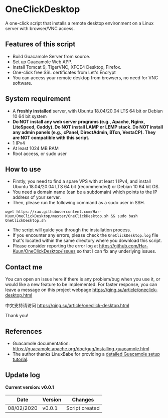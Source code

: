 # OneClickDesktop
A one-click script that installs a remote desktop environment on a Linux server with browser/VNC access.

## Features of this script
* Build Guacamole Server from source.
* Set up Guacamole Web APP.
* Install Tomcat 9, TigerVNC, XFCE4 Desktop, Firefox.
* One-click free SSL certificates from Let's Encrypt
* You can access your remote desktop from browsers, no need for VNC software.

## System requirement
* A __freshly installed__ server, with Ubuntu 18.04/20.04 LTS 64 bit or Debian 10 64 bit system
* __Do NOT install any web server programs (e.g., Apache, Nginx, LiteSpeed, Caddy).  Do NOT install LAMP or LEMP stack.  Do NOT install any admin panels (e.g., cPanel, DirectAdmin, BTcn, VestaCP).  They are NOT compatible with this script.__
* 1 IPv4
* At least 1024 MB RAM
* Root access, or sudo user

## How to use
* Firstly, you need to find a spare VPS with at least 1 IPv4, and install Ubuntu 18.04/20.04 LTS 64 bit (recommended) or Debian 10 64 bit OS.
* You need a domain name (can be a subdomain) which points to the IP address of your server.
* Then, please run the following command as a sudo user in SSH.
```
wget https://raw.githubusercontent.com/Har-Kuun/OneClickDesktop/master/OneClickDesktop.sh && sudo bash OneClickDesktop.sh
```
* The script will guide you through the installation process.
* If you encounter any errors, please check the `OneClickDesktop.log` file that's located within the same directory where you download this script.
* Please consider reporting the error log at https://github.com/Har-Kuun/OneClickDesktop/issues so that I can fix any underlying issues.

## Contact me
You can open an issue here if there is any problem/bug when you use it, or would like a new feature to be implemented.
For faster response, you can leave a message on this project webpage https://qing.su/article/oneclick-desktop.html

中文支持请访问 https://qing.su/article/oneclick-desktop.html

Thank you!

## References
* Guacamole documentation: https://guacamole.apache.org/doc/gug/installing-guacamole.html
* The author thanks LinuxBabe for providing a [detailed Guacamole setup tutorial](https://www.linuxbabe.com/debian/apache-guacamole-remote-desktop-debian-10-buster).

## Update log
 __Current version: v0.0.1__

|Date|Version|Changes|
|---|---|---|
|08/02/2020|v0.0.1|Script created|
